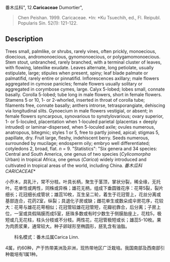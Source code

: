番木瓜科",
12.**Caricaceae** Dumortier",

> Chen Peishan. 1999. Caricaceae. *In: *Ku Tsuechih, ed., Fl. Reipubl. Popularis Sin. 52(1): 121-122.

## Description
Trees small, palmlike, or shrubs, rarely vines, often prickly, monoecious, dioecious, andromonoecious, gynomonoecious, or polygamomonoecious. Stem stout, unbranched, rarely branched, with a terminal cluster of leaves, with flowing, latexlike exudate. Leaves alternate, long petiolate, usually estipulate, large; stipules when present, spiny; leaf blade palmate or palmatifid, rarely entire or pinnatifid. Inflorescences axillary; male flowers aggregated in cymose panicles; female flowers usually solitary or aggregated in corymbose cymes, large. Calyx 5-lobed; lobes small, connate basally. Corolla 5-lobed; tube long in male flowers, short in female flowers. Stamens 5 or 10, 1- or 2-whorled, inserted in throat of corolla tube; filaments free, connate basally; anthers introrse, tetrasporangiate, dehiscing via longitudinal slits. Gynoecium in male flowers vestigial, or absent; in female flowers syncarpous, synovarious to synstylovarious; ovary superior, 1- or 5-loculed, placentation when 1-loculed parietal (placentas ± deeply intruded) or laminar-dispersed, when 5-loculed axile; ovules numerous, anatropous, bitegmic; styles 1 or 5, free to partly joined, apical; stigmas 5, papillate, dry. Fruit large, fleshy, indehiscent berry. Seeds numerous, surrounded by mucilage; endosperm oily; embryo well differentiated; cotyledons 2, broad, flat. *n* = 9.
  "Statistics": "Six genera and 34 species: Central and South America, one genus of two species (*Cylicomorpha* Urban) in tropical Africa, one genus (*Carica*) widely introduced and cultivated in tropical areas of the world, including China.
**番木瓜科* CARICACEAE**

小乔木，具乳汁，常不分枝。叶具长柄，聚生于茎顶，掌状分裂，稀全缘，无托叶。花单性或两性，同株或异株；雄花无柄，组成下垂圆锥花序：花萼5裂，裂片细长；花冠细长成管状；雄蕊10枚，互生呈二轮，着生于花冠管上，花丝分离或基部连合，花药2室，纵裂；具退化子房或缺；雌花单生或数朵成伞房花序，花较大：花萼与雄花花萼相似；花冠管较雄花冠管短，花瓣初靠合，后分离；子房上位，一室或具假隔膜而成5室，胚珠多数或有时少数生于侧膜胎座上，花柱5，极短或几无花柱，柱头分枝或不分枝。两性花，花冠管极短或长；雄蕊5-10枚。果为肉质浆果，通常较大。种子卵球形至椭圆形，胚乳含有油脂。
<p style='text-indent:28px'> 科名模式：番木瓜属Carica Linn. 

4属，约60种，产于热带美洲及非洲，现热带地区广泛栽培。我国南部及西南部引种栽培有1属1种。
